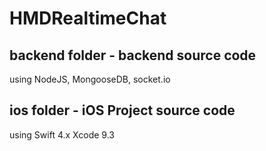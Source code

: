 # HMDRealtimeChat

## backend folder - backend source code
using NodeJS, MongooseDB, socket.io

## ios folder - iOS Project source code
using Swift 4.x Xcode 9.3
